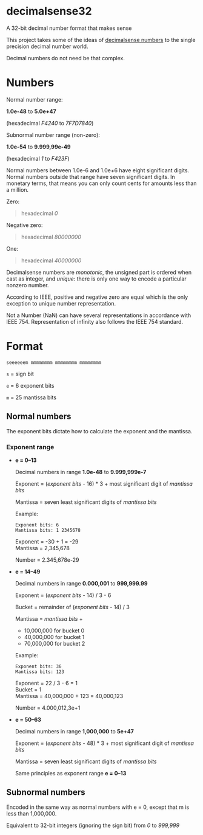 # decimalsense32
A 32-bit decimal number format that makes sense

This project takes some of the ideas of [decimalsense numbers](https://github.com/jido/decimalsense) to the single precision decimal number world.

Decimal numbers do not need be that complex.

Numbers
=======

Normal number range:

**1.0e-48** to **5.0e+47**

(hexadecimal _F4240_ to _7F7D7840_)

Subnormal number range (non-zero):

**1.0e-54** to **9.999,99e-49**

(hexadecimal _1_ to _F423F_)

Normal numbers between 1.0e-6 and 1.0e+6 have eight significant digits. Normal numbers outside that range have seven significant digits. In monetary terms, that means you can only count cents for amounts less than a million.

Zero:

> hexadecimal _0_

Negative zero:

> hexadecimal _80000000_

One:

> hexadecimal _40000000_

Decimalsense numbers are _monotonic_, the unsigned part is ordered when cast as integer, and _unique_: 
there is only one way to encode a particular nonzero number.

According to IEEE, positive and negative zero are equal which is the only exception to unique number representation.

Not a Number (NaN) can have several representations in accordance with IEEE 754. Representation of infinity also follows the IEEE 754 standard.

Format
======

~~~
seeeeeem mmmmmmmm mmmmmmmm mmmmmmmm
~~~

   `s` = sign bit
   
   `e` = 6 exponent bits
      
   `m` = 25 mantissa bits
   
Normal numbers
--------------

The exponent bits dictate how to calculate the exponent and the mantissa.

### Exponent range

* __e = 0–13__

  Decimal numbers in range **1.0e-48** to **9.999,999e-7**

  Exponent = (_exponent bits_ - 16) * 3 + most significant digit of _mantissa bits_
  
  Mantissa = seven least significant digits of _mantissa bits_
  
  Example:
  
  ~~~
  Exponent bits: 6
  Mantissa bits: 1 2345678
  ~~~
  
  Exponent = -30 + 1 = -29\
  Mantissa = 2,345,678
  
  Number = 2.345,678e-29

* __e = 14–49__

  Decimal numbers in range **0.000,001** to **999,999.99**
  
  Exponent = (_exponent bits_ - 14) / 3 - 6
  
  Bucket = remainder of (_exponent bits_ - 14) / 3
  
  Mantissa = _mantissa bits_ +
  -   10,000,000 for bucket 0
  -   40,000,000 for bucket 1
  -   70,000,000 for bucket 2

  Example:
  
  ~~~
  Exponent bits: 36
  Mantissa bits: 123
  ~~~
  
  Exponent = 22 / 3 - 6 = 1\
  Bucket = 1\
  Mantissa = 40,000,000 + 123 = 40,000,123
  
  Number = 4.000,012,3e+1

* __e = 50–63__

  Decimal numbers in range **1,000,000** to **5e+47**
  
  Exponent = (_exponent bits_ - 48) * 3 + most significant digit of _mantissa bits_
  
  Mantissa = seven least significant digits of _mantissa bits_

  Same principles as exponent range __e = 0–13__
 
Subnormal numbers
-----------------

 Encoded in the same way as normal numbers with e = 0, except that m is less than 1,000,000.

 Equivalent to 32-bit integers (ignoring the sign bit) from _0_ to _999,999_
